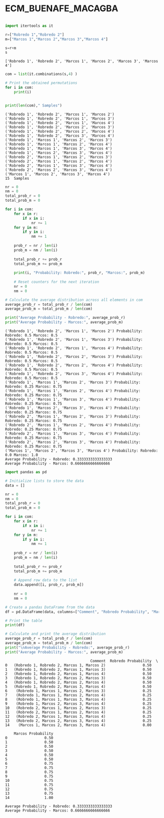 <h1>ECM_BUENAFE_MACAGBA</h1>

<p> </p>


```python

import itertools as it 

r=["Robredo 1","Robredo 2"]
m=["Marcos 1","Marcos 2","Marcos 3","Marcos 4"]

s=r+m
s


```




    ['Robredo 1', 'Robredo 2', 'Marcos 1', 'Marcos 2', 'Marcos 3', 'Marcos 4']




```python
com = list(it.combinations(s,4) )

# Print the obtained permutations 
for i in com:
    print(i)
    

print(len(com)," Samples")

```

    ('Robredo 1', 'Robredo 2', 'Marcos 1', 'Marcos 2')
    ('Robredo 1', 'Robredo 2', 'Marcos 1', 'Marcos 3')
    ('Robredo 1', 'Robredo 2', 'Marcos 1', 'Marcos 4')
    ('Robredo 1', 'Robredo 2', 'Marcos 2', 'Marcos 3')
    ('Robredo 1', 'Robredo 2', 'Marcos 2', 'Marcos 4')
    ('Robredo 1', 'Robredo 2', 'Marcos 3', 'Marcos 4')
    ('Robredo 1', 'Marcos 1', 'Marcos 2', 'Marcos 3')
    ('Robredo 1', 'Marcos 1', 'Marcos 2', 'Marcos 4')
    ('Robredo 1', 'Marcos 1', 'Marcos 3', 'Marcos 4')
    ('Robredo 1', 'Marcos 2', 'Marcos 3', 'Marcos 4')
    ('Robredo 2', 'Marcos 1', 'Marcos 2', 'Marcos 3')
    ('Robredo 2', 'Marcos 1', 'Marcos 2', 'Marcos 4')
    ('Robredo 2', 'Marcos 1', 'Marcos 3', 'Marcos 4')
    ('Robredo 2', 'Marcos 2', 'Marcos 3', 'Marcos 4')
    ('Marcos 1', 'Marcos 2', 'Marcos 3', 'Marcos 4')
    15  Samples



```python
nr = 0
nm = 0
total_prob_r = 0
total_prob_m = 0

for i in com:
    for x in r:
        if x in i:                
            nr += 1
    for y in m:
        if y in i:
            nm += 1
            
    prob_r = nr / len(i)
    prob_m = nm / len(i)
    
    total_prob_r += prob_r
    total_prob_m += prob_m
    
    print(i, "Probability: Robredo:", prob_r, "Marcos:", prob_m)
    
    # Reset counters for the next iteration
    nr = 0
    nm = 0

# Calculate the average distribution across all elements in com
average_prob_r = total_prob_r / len(com)
average_prob_m = total_prob_m / len(com)

print("Average Probability - Robredo:", average_prob_r)
print("Average Probability - Marcos:", average_prob_m)

```

    ('Robredo 1', 'Robredo 2', 'Marcos 1', 'Marcos 2') Probability: Robredo: 0.5 Marcos: 0.5
    ('Robredo 1', 'Robredo 2', 'Marcos 1', 'Marcos 3') Probability: Robredo: 0.5 Marcos: 0.5
    ('Robredo 1', 'Robredo 2', 'Marcos 1', 'Marcos 4') Probability: Robredo: 0.5 Marcos: 0.5
    ('Robredo 1', 'Robredo 2', 'Marcos 2', 'Marcos 3') Probability: Robredo: 0.5 Marcos: 0.5
    ('Robredo 1', 'Robredo 2', 'Marcos 2', 'Marcos 4') Probability: Robredo: 0.5 Marcos: 0.5
    ('Robredo 1', 'Robredo 2', 'Marcos 3', 'Marcos 4') Probability: Robredo: 0.5 Marcos: 0.5
    ('Robredo 1', 'Marcos 1', 'Marcos 2', 'Marcos 3') Probability: Robredo: 0.25 Marcos: 0.75
    ('Robredo 1', 'Marcos 1', 'Marcos 2', 'Marcos 4') Probability: Robredo: 0.25 Marcos: 0.75
    ('Robredo 1', 'Marcos 1', 'Marcos 3', 'Marcos 4') Probability: Robredo: 0.25 Marcos: 0.75
    ('Robredo 1', 'Marcos 2', 'Marcos 3', 'Marcos 4') Probability: Robredo: 0.25 Marcos: 0.75
    ('Robredo 2', 'Marcos 1', 'Marcos 2', 'Marcos 3') Probability: Robredo: 0.25 Marcos: 0.75
    ('Robredo 2', 'Marcos 1', 'Marcos 2', 'Marcos 4') Probability: Robredo: 0.25 Marcos: 0.75
    ('Robredo 2', 'Marcos 1', 'Marcos 3', 'Marcos 4') Probability: Robredo: 0.25 Marcos: 0.75
    ('Robredo 2', 'Marcos 2', 'Marcos 3', 'Marcos 4') Probability: Robredo: 0.25 Marcos: 0.75
    ('Marcos 1', 'Marcos 2', 'Marcos 3', 'Marcos 4') Probability: Robredo: 0.0 Marcos: 1.0
    Average Probability - Robredo: 0.3333333333333333
    Average Probability - Marcos: 0.6666666666666666



```python
import pandas as pd

# Initialize lists to store the data
data = []

nr = 0
nm = 0
total_prob_r = 0
total_prob_m = 0

for i in com:
    for x in r:
        if x in i:
            nr += 1
    for y in m:
        if y in i:
            nm += 1
    
    prob_r = nr / len(i)
    prob_m = nm / len(i)
    
    total_prob_r += prob_r
    total_prob_m += prob_m
    
    # Append row data to the list
    data.append([i, prob_r, prob_m])
    
    nr = 0
    nm = 0

# Create a pandas DataFrame from the data
df = pd.DataFrame(data, columns=["Comment", "Robredo Probability", "Marcos Probability"])

# Print the table
print(df)

# Calculate and print the average distribution
average_prob_r = total_prob_r / len(com)
average_prob_m = total_prob_m / len(com)
print("\nAverage Probability - Robredo:", average_prob_r)
print("Average Probability - Marcos:", average_prob_m)

```

                                           Comment  Robredo Probability  \
    0   (Robredo 1, Robredo 2, Marcos 1, Marcos 2)                 0.50   
    1   (Robredo 1, Robredo 2, Marcos 1, Marcos 3)                 0.50   
    2   (Robredo 1, Robredo 2, Marcos 1, Marcos 4)                 0.50   
    3   (Robredo 1, Robredo 2, Marcos 2, Marcos 3)                 0.50   
    4   (Robredo 1, Robredo 2, Marcos 2, Marcos 4)                 0.50   
    5   (Robredo 1, Robredo 2, Marcos 3, Marcos 4)                 0.50   
    6    (Robredo 1, Marcos 1, Marcos 2, Marcos 3)                 0.25   
    7    (Robredo 1, Marcos 1, Marcos 2, Marcos 4)                 0.25   
    8    (Robredo 1, Marcos 1, Marcos 3, Marcos 4)                 0.25   
    9    (Robredo 1, Marcos 2, Marcos 3, Marcos 4)                 0.25   
    10   (Robredo 2, Marcos 1, Marcos 2, Marcos 3)                 0.25   
    11   (Robredo 2, Marcos 1, Marcos 2, Marcos 4)                 0.25   
    12   (Robredo 2, Marcos 1, Marcos 3, Marcos 4)                 0.25   
    13   (Robredo 2, Marcos 2, Marcos 3, Marcos 4)                 0.25   
    14    (Marcos 1, Marcos 2, Marcos 3, Marcos 4)                 0.00   
    
        Marcos Probability  
    0                 0.50  
    1                 0.50  
    2                 0.50  
    3                 0.50  
    4                 0.50  
    5                 0.50  
    6                 0.75  
    7                 0.75  
    8                 0.75  
    9                 0.75  
    10                0.75  
    11                0.75  
    12                0.75  
    13                0.75  
    14                1.00  
    
    Average Probability - Robredo: 0.3333333333333333
    Average Probability - Marcos: 0.6666666666666666



```python

```
